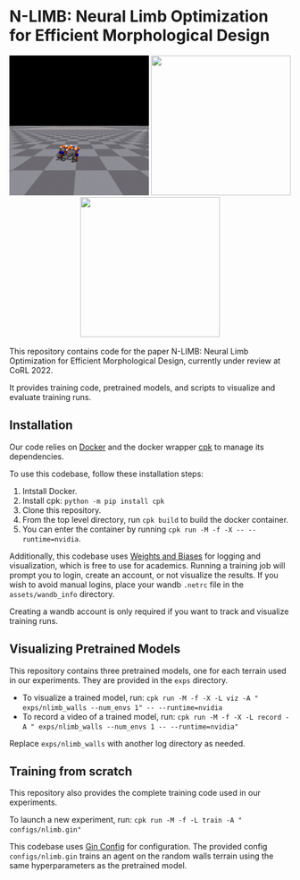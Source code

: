 # N-LIMB: Neural Limb Optimization for Efficient Morphological Design


<p align="center">
  <img src="assets/flat_opt.gif" width="250" height="250"/>
  <img src="assets/gaps_opt.gif" width="250" height="250"/>
  <img src="assets/walls_opt.gif" width="250" height="250"/>
</p>

This repository contains code for the paper N-LIMB: Neural Limb Optimization for Efficient Morphological Design, currently under review at CoRL 2022.

It provides training code, pretrained models, and scripts to visualize and evaluate training runs.

## Installation

Our code relies on [Docker](https://www.docker.com/get-started) and the docker wrapper [cpk](https://github.com/afdaniele/cpk) to manage its dependencies.

To use this codebase, follow these installation steps:

1. Intstall Docker.
2. Install cpk: `python -m pip install cpk`
3. Clone this repository.
4. From the top level directory, run `cpk build` to build the docker container.
5. You can enter the container by running `cpk run -M -f -X -- --runtime=nvidia`.

Additionally, this codebase uses [Weights and Biases](https://wandb.ai/site) for logging and visualization, which is free to use for academics.
Running a training job will prompt you to login, create an account, or not visualize the results.
If you wish to avoid manual logins, place your wandb `.netrc` file in the `assets/wandb_info` directory.

Creating a wandb account is only required if you want to track and visualize training runs.

## Visualizing Pretrained Models

This repository contains three pretrained models, one for each terrain used in our experiments. 
They are provided in the `exps` directory.


- To visualize a trained model, run: `cpk run -M -f -X -L viz -A " exps/nlimb_walls --num_envs 1" -- --runtime=nvidia`
- To record a video of a trained model, run: `cpk run -M -f -X -L record -A " exps/nlimb_walls --num_envs 1 -- --runtime=nvidia"`

Replace `exps/nlimb_walls` with another log directory as needed.

## Training from scratch

This repository also provides the complete training code used in our experiments.

To launch a new experiment, run: `cpk run -M -f -L train -A " configs/nlimb.gin"`

This codebase uses [Gin Config](https://github.com/google/gin-config) for configuration. 
The provided config `configs/nlimb.gin` trains an agent on the random walls terrain using the same hyperparameters as the pretrained model. 
